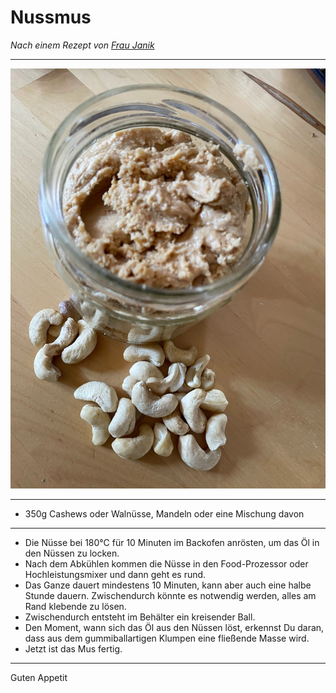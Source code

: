 # Nussmus

*Nach einem Rezept von [Frau Janik](https://fraujanik.com)* 

---

![Rezeptbild](images/Nussmus.jpeg "Nussmus") 

---

- 350g Cashews oder Walnüsse, Mandeln oder eine Mischung davon

---

- Die Nüsse bei 180°C für 10 Minuten im Backofen anrösten, um das Öl in den Nüssen zu locken. 
- Nach dem Abkühlen kommen die Nüsse in den Food-Prozessor oder Hochleistungsmixer und dann geht es rund. 
- Das Ganze dauert mindestens 10 Minuten, kann aber auch eine halbe Stunde dauern. Zwischendurch könnte es notwendig werden, alles am Rand klebende zu lösen. 
- Zwischendurch entsteht im Behälter ein  kreisender Ball. 
- Den Moment, wann sich das Öl aus den Nüssen löst, erkennst Du daran, dass aus dem gummiballartigen Klumpen eine fließende Masse wird. 
- Jetzt ist das Mus fertig. 

---

Guten Appetit